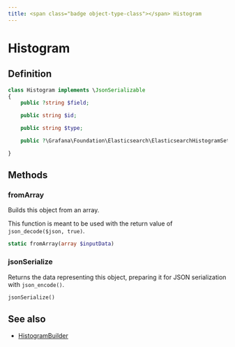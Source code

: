 ```yaml
---
title: <span class="badge object-type-class"></span> Histogram
---
```

# <span class="badge object-type-class"></span> Histogram

## Definition

```php
class Histogram implements \JsonSerializable
{
    public ?string $field;

    public string $id;

    public string $type;

    public ?\Grafana\Foundation\Elasticsearch\ElasticsearchHistogramSettings $settings;

}
```
## Methods

### <span class="badge object-method"></span> fromArray

Builds this object from an array.

This function is meant to be used with the return value of `json_decode($json, true)`.

```php
static fromArray(array $inputData)
```

### <span class="badge object-method"></span> jsonSerialize

Returns the data representing this object, preparing it for JSON serialization with `json_encode()`.

```php
jsonSerialize()
```

## See also

 * <span class="badge builder"></span> [HistogramBuilder](./builder-HistogramBuilder.md)
